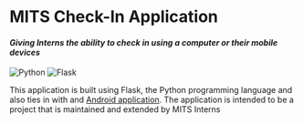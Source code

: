 # MITS Check-In Application

#### _**Giving Interns the ability to check in using a computer or their mobile devices**_

![Python][python picture] ![Flask][flask picture]

This application is built using Flask, the Python programming language and also ties in with and [Android application][android_checkin_repo]. The application is intended to be a project that is maintained and extended by MITS Interns

[python picture]: https://www.python.org/static/img/python-logo.png
[flask picture]: http://flask.pocoo.org/docs/0.12/_static/flask.png
[android_checkin_repo]: https://github.com/JoeyCodinja/CheckIn-App